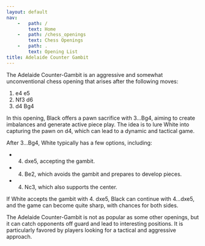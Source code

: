 ```yaml
---
layout: default
nav:
    -   path: /
        text: Home
    -   path: /chess_openings
        text: Chess Openings 
    -   path: .
        text: Opening List
title: Adelaide Counter Gambit
---
```

The Adelaide Counter-Gambit is an aggressive and somewhat unconventional chess opening that arises after the following moves:

1. e4 e5
2. Nf3 d6
3. d4 Bg4

In this opening, Black offers a pawn sacrifice with 3...Bg4, aiming to create imbalances and generate active piece play. The idea is to lure White into capturing the pawn on d4, which can lead to a dynamic and tactical game.

After 3...Bg4, White typically has a few options, including:

- 4. dxe5, accepting the gambit.
- 4. Be2, which avoids the gambit and prepares to develop pieces.
- 4. Nc3, which also supports the center.

If White accepts the gambit with 4. dxe5, Black can continue with 4...dxe5, and the game can become quite sharp, with chances for both sides.

The Adelaide Counter-Gambit is not as popular as some other openings, but it can catch opponents off guard and lead to interesting positions. It is particularly favored by players looking for a tactical and aggressive approach.
